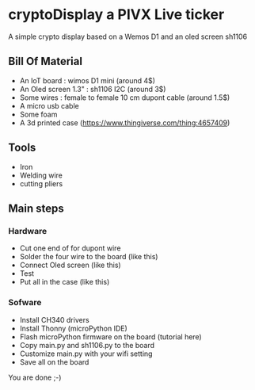 # cryptoDisplay a PIVX Live ticker
A simple crypto display based on a Wemos D1 and an oled screen sh1106

## Bill Of Material
- An IoT board : wimos D1 mini (around 4$)
- An Oled screen 1.3" : sh1106 I2C (around 3$)
- Some wires : female to female 10 cm dupont cable (around 1.5$)
- A micro usb cable
- Some foam
- A 3d printed case (https://www.thingiverse.com/thing:4657409)

## Tools
- Iron
- Welding wire
- cutting pliers

## Main steps
### Hardware
- Cut one end of for dupont wire
- Solder the four wire to the board (like this)
- Connect Oled screen (like this)
- Test
- Put all in the case (like this)

### Sofware
- Install CH340 drivers
- Install Thonny (microPython IDE)
- Flash microPython firmware on the board (tutorial here)
- Copy main.py and sh1106.py to the board
- Customize main.py with your wifi setting
- Save all on the board

You are done ;-)
